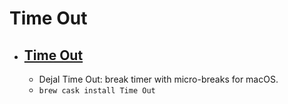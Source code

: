# Time Out
- [Time Out](https://www.dejal.com/timeout/)
  - 
  - Dejal Time Out: break timer with micro-breaks for macOS.
  - `brew cask install Time Out`
